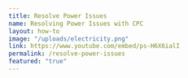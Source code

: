 ```yaml
---
title: Resolve Power Issues
name: Resolving Power Issues with CPC
layout: how-to
image: "/uploads/electricity.png"
link: https://www.youtube.com/embed/ps-H6X6ialI
permalink: /resolve-power-issues
featured: "true"
---
```


